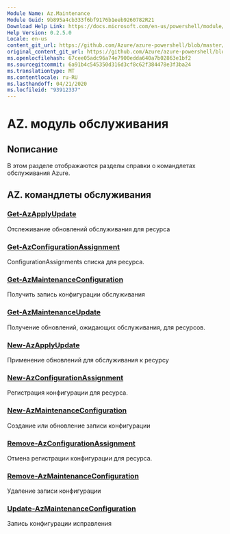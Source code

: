 ```yaml
---
Module Name: Az.Maintenance
Module Guid: 9b895a4cb333f6bf9176b1eeb9260782R21
Download Help Link: https://docs.microsoft.com/en-us/powershell/module/az.maintenance
Help Version: 0.2.5.0
Locale: en-us
content_git_url: https://github.com/Azure/azure-powershell/blob/master/src/Maintenance/Maintenance/help/Az.Maintenance.md
original_content_git_url: https://github.com/Azure/azure-powershell/blob/master/src/Maintenance/Maintenance/help/Az.Maintenance.md
ms.openlocfilehash: 67cee05adc96a74e7900edda640a7b02863e1bf2
ms.sourcegitcommit: 6a91b4c545350d316d3cf8c62f384478e3f3ba24
ms.translationtype: MT
ms.contentlocale: ru-RU
ms.lasthandoff: 04/21/2020
ms.locfileid: "93912337"
---
```

# AZ. модуль обслуживания
## Nописание
В этом разделе отображаются разделы справки о командлетах обслуживания Azure.

## AZ. командлеты обслуживания
### [Get-AzApplyUpdate](Get-AzApplyUpdate.md)
Отслеживание обновлений обслуживания для ресурса

### [Get-AzConfigurationAssignment](Get-AzConfigurationAssignment.md)
ConfigurationAssignments списка для ресурса.

### [Get-AzMaintenanceConfiguration](Get-AzMaintenanceConfiguration.md)
Получить запись конфигурации обслуживания

### [Get-AzMaintenanceUpdate](Get-AzMaintenanceUpdate.md)
Получение обновлений, ожидающих обслуживания, для ресурсов.

### [New-AzApplyUpdate](New-AzApplyUpdate.md)
Применение обновлений для обслуживания к ресурсу

### [New-AzConfigurationAssignment](New-AzConfigurationAssignment.md)
Регистрация конфигурации для ресурса.

### [New-AzMaintenanceConfiguration](New-AzMaintenanceConfiguration.md)
Создание или обновление записи конфигурации

### [Remove-AzConfigurationAssignment](Remove-AzConfigurationAssignment.md)
Отмена регистрации конфигурации для ресурса.

### [Remove-AzMaintenanceConfiguration](Remove-AzMaintenanceConfiguration.md)
Удаление записи конфигурации

### [Update-AzMaintenanceConfiguration](Update-AzMaintenanceConfiguration.md)
Запись конфигурации исправления

